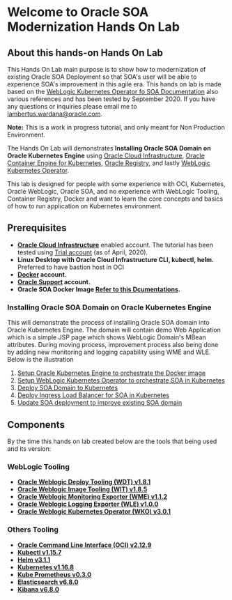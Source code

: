# Welcome to Oracle SOA Modernization Hands On Lab #

## About this hands-on Hands On Lab ##

This Hands On Lab main purpose is to show how to modernization of existing Oracle SOA Deployment so that SOA's user will be able to experience SOA's improvement in this agile era. This hands on lab is made based on the [WebLogic Kubernetes Operator fo SOA Documentation](https://oracle.github.io/weblogic-kubernetes-operator/samples/simple/domains/soa-domain/) also various references and has been tested by September 2020. If you have any questions or inquiries please email me to lambertus.wardana@oracle.com.

**Note:** This is a work in progress tutorial, and only meant for Non Production Environment.

The Hands On Lab will demonstrates **Installing Oracle SOA Domain on Oracle Kubernetes Engine** using [Oracle Cloud Infrastructure](https://docs.cloud.oracle.com/en-us/iaas/Content/GSG/Concepts/baremetalintro.htm), [Oracle Container Engine for Kubernetes](https://docs.cloud.oracle.com/en-us/iaas/Content/ContEng/Concepts/contengoverview.htm), [Oracle Registry](https://docs.cloud.oracle.com/en-us/iaas/Content/Registry/Concepts/registryoverview.htm), and lastly [WebLogic Kubernetes Operator](https://github.com/oracle/weblogic-kubernetes-operator).

This lab is designed for people with some experience with OCI, Kubernetes, Oracle WebLogic, Oracle SOA, and no experience with WebLogic Tooling, Container Registry, Docker and want to learn the core concepts and basics of how to run application on Kubernetes environment.

## Prerequisites ##

+ **[Oracle Cloud Infrastructure](https://cloud.oracle.com/en_US/cloud-infrastructure)** enabled account. The tutorial has been tested using [Trial account](https://myservices.us.oraclecloud.com/mycloud/signup) (as of April, 2020).
+ **Linux Desktop with Oracle Cloud Infrastructure CLI, kubectl, helm.** Preferred to have bastion host in OCI
+ **[Docker](https://hub.docker.com/signup) account.**
+ **[Oracle Support](https://support.oracle.com/portal/) account.**
+ **Oracle SOA Docker Image [Refer to this Dcumentations](https://oracle.github.io/weblogic-kubernetes-operator/userguide/managing-fmw-domains/soa-suite/#creating-a-soa-suite-docker-image).**

### Installing Oracle SOA Domain on Oracle Kubernetes Engine ###

This will demonstrate the process of installing Oracle SOA domain into Oracle Kubernetes Engine. The domain will contain demo Web Application which is a simple JSP page which shows WebLogic Domain's MBean attributes. During moving process, improvement process also being done by adding new monitoring and logging capability using WME and WLE. Below is the illustration

1. [Setup Oracle Kubernetes Engine to orchestrate the Docker image](tutorials/setup.oke.md)
2. [Setup WebLogic Kubernetes Operator to orchestrate SOA in Kubernetes](tutorials/setup.wko.md)
3. [Deploy SOA Domain to Kubernetes](tutorials/deploy.weblogic.md)
4. [Deploy Ingress Load Balancer for SOA in Kubernetes](tutorials/deploy.load.balancer.md)
5. [Update SOA deployment to improve existing SOA domain](tutorials/update.domain.docker.image.md)

## Components ##

By the time this hands on lab created below are the tools that being used and its version:

### WebLogic Tooling ###
+ **[Oracle Weblogic Deploy Tooling (WDT) v1.8.1](https://github.com/oracle/weblogic-deploy-tooling/releases/tag/weblogic-deploy-tooling-1.8.1)** 
+ **[Oracle Weblogic Image Tooling (WIT) v1.8.5](https://github.com/oracle/weblogic-image-tool/releases/tag/release-1.8.5)** 
+ **[Oracle Weblogic Monitoring Exporter (WME) v1.1.2](https://github.com/oracle/weblogic-monitoring-exporter/releases/tag/v1.1.2)** 
+ **[Oracle Weblogic Logging Exporter (WLE) v1.0.0](https://github.com/oracle/weblogic-logging-exporter/releases/tag/v1.0.0)** 
+ **[Oracle Weblogic Kubernetes Operator (WKO) v3.0.1](https://github.com/oracle/weblogic-kubernetes-operator/releases/tag/v3.0.1)** 
### Others Tooling ###
+ **[Oracle Command Line Interface (OCI) v2.12.9](https://github.com/oracle/oci-cli/releases/tag/v2.12.9)**
+ **[Kubectl v1.15.7](https://github.com/kubernetes/kubectl/releases/tag/kubernetes-1.15.7)**  
+ **[Helm v3.1.1](https://github.com/helm/helm/releases/tag/v3.1.1)** 
+ **[Kubernetes v1.16.8](https://docs.cloud.oracle.com/en-us/iaas/releasenotes/changes/03abf6f3-f311-47e5-ba18-c3eb19577a22/)** 
+ **[Kube Prometheus v0.3.0](https://github.com/coreos/kube-prometheus/releases/tag/v0.3.0)** 
+ **[Elasticsearch v6.8.0](https://github.com/elastic/elasticsearch/releases/tag/v6.8.0)** 
+ **[Kibana v6.8.0](https://github.com/elastic/kibana/releases/tag/v6.8.0)** 
